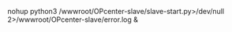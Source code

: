nohup python3 /wwwroot/OPcenter-slave/slave-start.py>/dev/null 2>/wwwroot/OPcenter-slave/error.log &
